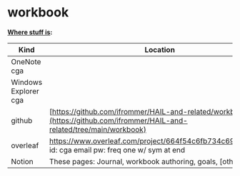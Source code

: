 # workbook

**<u>Where stuff is</u>:**

|Kind | Location |
| ----------- | ----------- |
| OneNote	cga |  |
| Windows Explorer cga |	   |
| github | [https://github.com/ifrommer/HAIL-and-related/workbook](https://github.com/ifrommer/HAIL-and-related/tree/main/workbook) |
| overleaf | https://www.overleaf.com/project/664f54c6fb734c69dc30250a   id: cga email    pw:  freq one w/ sym at end|
| Notion |	These pages: Journal, workbook authoring, goals, [others?] |
